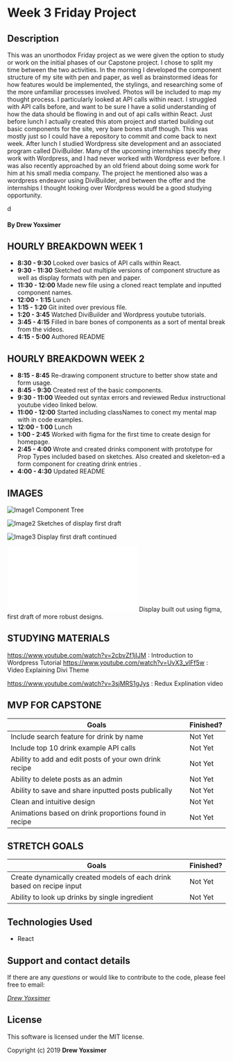 # Week 3 Friday Project

## Description

This was an unorthodox Friday project as we were given the option to study or work on the initial phases of our Capstone project. I chose to split my time between the two activities. In the morning I developed the component structure of my site with pen and paper, as well as brainstormed ideas for how features would be implemented, the stylings, and researching some of the more unfamiliar processes involved. Photos will be included to map my thought process. I particularly looked at API calls within react. I struggled with API calls before, and want to be sure I have a solid understanding of how the data should be flowing in and out of api calls within React. Just before lunch I actually created this atom project and started building out basic components for the site, very bare bones stuff though. This was mostly just so I could have a repository to commit and come back to next week. After lunch I studied Wordpress site development and an associated program called DiviBuilder. Many of the upcoming internships specify they work with Wordpress, and I had never worked with Wordpress ever before. I was also recently approached by an old friend about doing some work for him at his small media company. The project he mentioned also was a wordpress endeavor using DiviBuilder, and between the offer and the internships I thought looking over Wordpress would be a good studying opportunity.

d
#### By Drew Yoxsimer

## HOURLY BREAKDOWN WEEK 1

* **8:30 - 9:30**  Looked over basics of API calls within React.
* **9:30 - 11:30**  Sketched out multiple versions of component structure as well as display formats with pen and paper.
* **11:30 - 12:00**   Made new file using a cloned react template and inputted component names.
* **12:00 - 1:15**   Lunch
* **1:15 - 1:20**   Git inited over previous file.
* **1:20 - 3:45**  Watched DiviBuilder and Wordpress youtube tutorials.
* **3:45 - 4:15**   Filled in bare bones of components as a sort of mental break from the videos.
* **4:15 - 5:00** Authored README


## HOURLY BREAKDOWN WEEK 2

* **8:15 - 8:45** Re-drawing component structure to better show state and form usage.
* **8:45 - 9:30** Created rest of the basic components.
* **9:30 - 11:00** Weeded out syntax errors and reviewed Redux instructional youtube video linked below.
* **11:00 - 12:00** Started including classNames to conect my mental map with in code examples.
* **12:00 - 1:00** Lunch
* **1:00 - 2:45** Worked with figma for the first time to create design for homepage.
* **2:45 - 4:00** Wrote and created drinks component with prototype for Prop Types included based on sketches. Also created and skeleton-ed a form component for creating drink entries .
* **4:00 - 4:30** Updated README
## IMAGES

![Image1](componentTree.jpg)
Component Tree

![Image2](displaysample.jpg)
Sketches of display first draft

![Image3](searchform.jpg)
Display first draft continued

![Image4](Untitled.pdf)
Display built out using figma, first draft of more robust designs.




## STUDYING MATERIALS

https://www.youtube.com/watch?v=2cbvZf1jIJM : Introduction to Wordpress Tutorial
https://www.youtube.com/watch?v=UvX3_vlFf5w : Video Explaining Divi Theme

https://www.youtube.com/watch?v=3sjMRS1gJys : Redux Explination video

## MVP FOR CAPSTONE

Goals | Finished?
----------|----------|
Include search feature for drink by name | Not Yet
Include top 10 drink example API calls | Not Yet
Ability to add and edit posts of your own drink recipe | Not Yet
Ability to delete posts as an admin | Not Yet
Ability to save and share inputted posts publically | Not Yet
Clean and intuitive design | Not Yet
Animations based on drink proportions found in recipe | Not Yet


## STRETCH GOALS

Goals | Finished?
----------|----------|
Create dynamically created models of each drink based on recipe input | Not Yet
Ability to look up drinks by single ingredient | Not Yet


## Technologies Used

* React


## Support and contact details

If there are any _questions_ or would like to contribute to the code, please feel free to email:

_[Drew Yoxsimer](mailto:drewyox@gmail.com)_


## License

This software is licensed under the MIT license.

Copyright (c) 2019 **Drew Yoxsimer**
